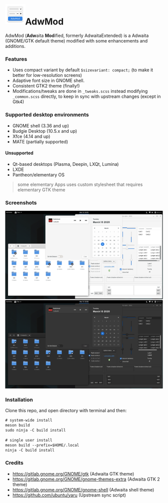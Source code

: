 <img src=".data/logo.svg" alt="AdwMod" align="left" width="64" height="64"/>

AdwMod
=====
AdwMod (**Adw**aita **Mod**ified, formerly AdwaitaExtended) is a Adwaita (GNOME/GTK default theme) modified with some enhancements and additions.

### Features
- Uses compact variant by default `$sizevariant: compact;` (to make it better for low-resolution screens)
- Adaptive font size in GNOME shell.
- Consistent GTK2 theme (finally!)
- Modifications/tweaks are done in `_tweaks.scss` instead modifying `_common.scss` directly, to keep in sync with upstream changes (except in Gtk4)

### Supported desktop environments
- GNOME shell (3.36 and up)
- Budgie Desktop (10.5.x and up)
- Xfce (4.14 and up)
- MATE (partially supported)
#### Unsupported
- Qt-based desktops (Plasma, Deepin, LXQt, Lumina)
- LXDE
- Pantheon/elementary OS
> some elementary Apps uses custom stylesheet that requires elementary GTK theme

### Screenshots
![Light](/.data/ss-light.png)
![Dark](/.data/ss-dark.png)

### Installation
Clone this repo, and open directory with terminal and then:
```
# system-wide install
meson build
sudo ninja -C build install

# single user install 
meson build --prefix=$HOME/.local
ninja -C build install
```
### Credits
- https://gitlab.gnome.org/GNOME/gtk (Adwaita GTK theme)
- https://gitlab.gnome.org/GNOME/gnome-themes-extra (Adwaita GTK 2 theme)
- https://gitlab.gnome.org/GNOME/gnome-shell (Adwaita shell theme)
- https://github.com/ubuntu/yaru (Upstream sync script)
